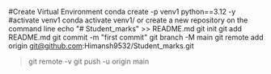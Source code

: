 #Create Virtual Environment
conda create -p venv1 python==3.12 -y
#activate venv1
conda activate venv1/ 
or create a new repository on the command line
echo "# Student_marks" >> README.md
git init
git add README.md
git commit -m "first commit"
git branch -M main
git remote add origin git@github.com:Himansh9532/Student_marks.git
>git remote -v
git push -u origin main
